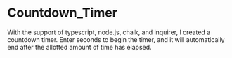 # Countdown_Timer
 With the support of typescript, node.js, chalk, and inquirer, I created a countdown timer. Enter seconds to begin the timer, and it will automatically end after the allotted amount of time has elapsed.
